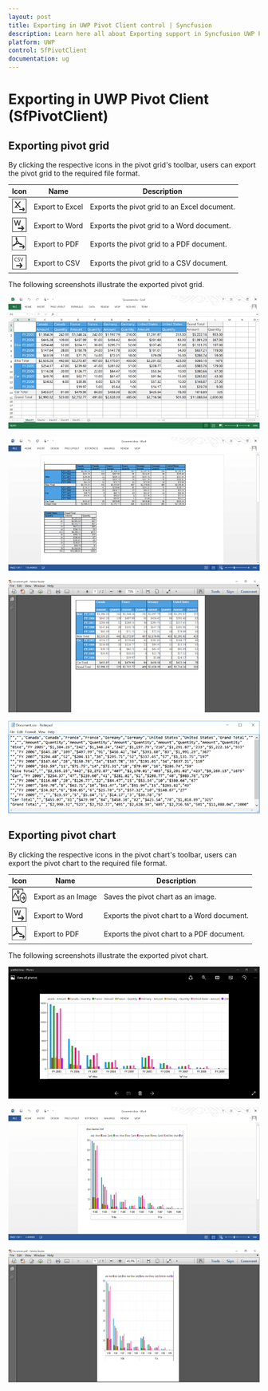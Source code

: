 ```yaml
---
layout: post
title: Exporting in UWP Pivot Client control | Syncfusion
description: Learn here all about Exporting support in Syncfusion UWP Pivot Client (SfPivotClient) control and more.
platform: UWP
control: SfPivotClient
documentation: ug
---
```


# Exporting in UWP Pivot Client (SfPivotClient)

## Exporting pivot grid

By clicking the respective icons in the pivot grid's toolbar, users can export the pivot grid to the required file format.

| Icon | Name | Description |
| ---- | ---- | ----------- |
| ![](Exporting_images/excelIcon.png) | Export to Excel | Exports the pivot grid to an Excel document. |
| ![](Exporting_images/wordIcon.png) | Export to Word | Exports the pivot grid to a Word document. |
| ![](Exporting_images/pdfIcon.png) | Export to PDF | Exports the pivot grid to a PDF document. |
| ![](Exporting_images/csvIcon.png) | Export to CSV | Exports the pivot grid to a CSV document. |

The following screenshots illustrate the exported pivot grid.

![excelExportedGrid](Exporting_images/excelExportedGrid.png)

![wordExportedGrid](Exporting_images/wordExportedGrid.png)

![pdfExportedGrid](Exporting_images/pdfExportedGrid.png)

![csvExportedGrid](Exporting_images/csvExportedGrid.png)

## Exporting pivot chart

By clicking the respective icons in the pivot chart's toolbar, users can export the pivot chart to the required file format.

| Icon | Name | Description |
| ---- | ---- | ----------- |
| ![](Exporting_images/imageIcon.png) | Export as an Image | Saves the pivot chart as an image. |
| ![](Exporting_images/wordIcon.png) | Export to Word | Exports the pivot chart to a Word document. |
| ![](Exporting_images/pdfIcon.png) | Export to PDF | Exports the pivot chart to a PDF document. |

The following screenshots illustrate the exported pivot chart.

![imageExportedChart](Exporting_images/imageExportedChart.png)

![wordExportedChart](Exporting_images/wordExportedChart.png)

![pdfExportedChart](Exporting_images/pdfExportedChart.png)
